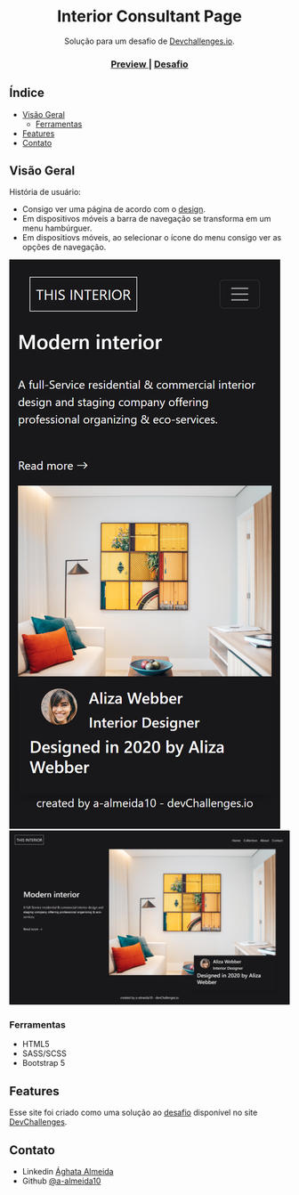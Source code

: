 <h1 align="center">Interior Consultant Page</h1>

<div align="center">
   Solução para um desafio de <a href="http://devchallenges.io" target="_blank">Devchallenges.io</a>.
</div>

<div align="center">
  <h3>
    <a  target="_blank" href="https://vercel.com/a-almeida10/interios-consultant-challenge-9mc3">
     Preview
    </a>
    <span> | </span>
    <a target="_blank" href="https://devchallenges.io/challenges/Jymh2b2FyebRTUljkNcb">
      Desafio
    </a>
  </h3>
</div>

<!-- TABLE OF CONTENTS -->

## Índice

- [Visão Geral](#visão-geral)
  - [Ferramentas](#ferramentas)
- [Features](#features)
- [Contato](#contato)

<!-- OVERVIEW -->

## Visão Geral

História de usuário:

- Consigo ver uma página de acordo com o [design](https://devchallenges.io/challenges/Jymh2b2FyebRTUljkNcb).
- Em dispositivos móveis a barra de navegação se transforma em um menu hambúrguer.
- Em dispositiovs móveis, ao selecionar o ícone do menu consigo ver as opções de navegação.

![Tela:375px](./screenshots/375px.png)
![Tela: 1440px](./screenshots/1440px.png)

### Ferramentas

<!-- This section should list any major frameworks that you built your project using. Here are a few examples.-->

- HTML5
- SASS/SCSS
- Bootstrap 5

## Features

Esse site foi criado como uma solução ao [desafio](https://devchallenges.io/challenges/Jymh2b2FyebRTUljkNcb) disponível no site [DevChallenges](https://devchallenges.io/challenges).

## Contato

- Linkedin <a href="https://www.linkedin.com/in/aghata-almeida/"  target="_blank" >Ághata Almeida</a>
- Github <a href="https://github.com/a-almeida10/" target="_blank">@a-almeida10</a>
